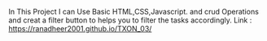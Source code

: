 In This Project I can Use Basic HTML,CSS,Javascript. and crud Operations and creat a filter button to helps you to filter the tasks accordingly.
Link : https://ranadheer2001.github.io/TXON_03/
